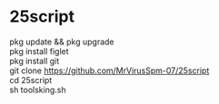 # 25script
pkg update && pkg upgrade                        
pkg install figlet                         
pkg install git                           
git clone https://github.com/MrVirusSpm-07/25script     
cd 25script                         
sh toolsking.sh     
